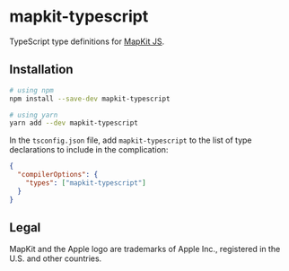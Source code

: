 # mapkit-typescript

TypeScript type definitions for [MapKit JS](https://developer.apple.com/documentation/mapkitjs).

## Installation

```sh
# using npm
npm install --save-dev mapkit-typescript

# using yarn
yarn add --dev mapkit-typescript
```

In the `tsconfig.json` file, add `mapkit-typescript` to the list of type declarations to include in the complication:

```json
{
  "compilerOptions": {
    "types": ["mapkit-typescript"]
  }
}
```

## Legal

MapKit and the Apple logo are trademarks of Apple Inc., registered in the U.S. and other countries.

